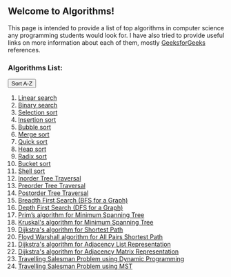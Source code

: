 ## Welcome to Algorithms!

This page is intended to provide a list of top algorithms in computer science any programming students would look for. I have also tried to provide useful links on more information about each of them, mostly <a href="https://www.geeksforgeeks.org/" target="_blank">GeeksforGeeks</a> references.

### Algorithms List:
<button onclick="sortList()">Sort A-Z</button>

<ol id="id01">
  <li><a href="https://www.geeksforgeeks.org/linear-search/" target="_blank">Linear search</a></li>
  <li><a href="http://geeksquiz.com/binary-search/" target="_blank">Binary search</a></li>  
  <li><a href="http://geeksquiz.com/selection-sort/" target="_blank">Selection sort</a></li>
  <li><a href="http://geeksquiz.com/insertion-sort/" target="_blank">Insertion sort</a></li>
  <li><a href="http://geeksquiz.com/bubble-sort/" target="_blank">Bubble sort</a></li>
  <li><a href="http://geeksquiz.com/merge-sort/" target="_blank">Merge sort</a></li>
  <li><a href="http://geeksquiz.com/quick-sort/" target="_blank">Quick sort</a></li>
  <li><a href="http://geeksquiz.com/heap-sort/" target="_blank">Heap sort</a></li>
  <li><a href="https://www.geeksforgeeks.org/radix-sort/" target="_blank">Radix sort</a></li>
  <li><a href="https://www.geeksforgeeks.org/bucket-sort-2/" target="_blank">Bucket sort</a></li>
  <li><a href="https://www.geeksforgeeks.org/shellsort/" target="_blank">Shell sort</a></li>  
  <li><a href="https://www.geeksforgeeks.org/tree-traversals-inorder-preorder-and-postorder/" target="_blank">Inorder Tree Traversal</a></li>
  <li><a href="https://www.geeksforgeeks.org/tree-traversals-inorder-preorder-and-postorder/" target="_blank">Preorder Tree Traversal</a></li>
  <li><a href="https://www.geeksforgeeks.org/tree-traversals-inorder-preorder-and-postorder/" target="_blank">Postorder Tree Traversal</a></li>  
   <li><a href="https://www.geeksforgeeks.org/breadth-first-search-or-bfs-for-a-graph/" target="_blank">Breadth First Search (BFS for a Graph)</a></li>
   <li><a href="https://www.geeksforgeeks.org/depth-first-search-or-dfs-for-a-graph/" target="_blank">Depth First Search (DFS for a Graph)</a></li>   
   <li><a href="https://www.geeksforgeeks.org/greedy-algorithms-set-5-prims-minimum-spanning-tree-mst-2/" target="_blank">Prim’s algorithm for Minimum Spanning Tree</a></li>
   <li><a href="https://www.geeksforgeeks.org/kruskals-minimum-spanning-tree-algorithm-greedy-algo-2/" target="_blank">Kruskal's algorithm for Minimum Spanning Tree</a></li>   
   <li><a href="https://www.geeksforgeeks.org/dijkstras-shortest-path-algorithm-greedy-algo-7/" target="_blank">Dijkstra's algorithm for Shortest Path</a></li>
  <li><a href="https://www.geeksforgeeks.org/floyd-warshall-algorithm-dp-16/" target="_blank">Floyd Warshall algorithm for All Pairs Shortest Path</a></li>
  <li><a href="https://www.geeksforgeeks.org/dijkstras-algorithm-for-adjacency-list-representation-greedy-algo-8/" target="_blank">Dijkstra's algorithm for Adjacency List Representation</a></li>
  <li><a href="https://www.geeksforgeeks.org/prims-minimum-spanning-tree-mst-greedy-algo-5/" target="_blank">Dijkstra's algorithm for Adjacency Matrix Representation</a></li>  
  <li><a href="https://www.geeksforgeeks.org/travelling-salesman-problem-set-1/" target="_blank">Travelling Salesman Problem using Dynamic Programming</a></li>
  <li><a href="https://www.geeksforgeeks.org/travelling-salesman-problem-set-2-approximate-using-mst/" target="_blank">Travelling Salesman Problem using MST</a></li>
  
</ol>

<script>
// Reference: this script is from https://www.w3schools.com/howto/howto_js_sort_list.asp
function sortList() {
  var list, i, switching, b, shouldSwitch;
  list = document.getElementById("id01");
  switching = true;
  /* Make a loop that will continue until
  no switching has been done: */
  while (switching) {
    // Start by saying: no switching is done:
    switching = false;
    b = list.getElementsByTagName("LI");
    // Loop through all list items:
    for (i = 0; i < (b.length - 1); i++) {
      // Start by saying there should be no switching:
      shouldSwitch = false;
      /* Check if the next item should
      switch place with the current item: */
      if (b[i].innerHTML.toLowerCase() > b[i + 1].innerHTML.toLowerCase()) {
        /* If next item is alphabetically lower than current item,
        mark as a switch and break the loop: */
        shouldSwitch = true;
        break;
      }
    }
    if (shouldSwitch) {
      /* If a switch has been marked, make the switch
      and mark the switch as done: */
      b[i].parentNode.insertBefore(b[i + 1], b[i]);
      switching = true;
    }
  }
}
</script>
